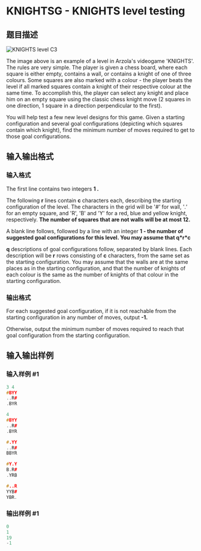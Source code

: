 # KNIGHTSG - KNIGHTS level testing

## 题目描述

![](http://spoj.com/content/hodobox:knightsg.jpg "KNIGHTS level C3")

The image above is an example of a level in Arzola's videogame 'KNIGHTS'. The rules are very simple. The player is given a chess board, where each square is either empty, contains a wall, or contains a knight of one of three colours. Some squares are also marked with a colour - the player beats the level if all marked squares contain a knight of their respective colour at the same time. To accomplish this, the player can select any knight and place him on an empty square using the classic chess knight move (2 squares in one direction, 1 square in a direction perpendicular to the first).

You will help test a few new level designs for this game. Given a starting configuration and several goal configurations (depicting which squares contain which knight), find the minimum number of moves required to get to those goal configurations.

## 输入输出格式

### 输入格式

The first line contains two integers **1 .**

The following **r** lines contain **c** characters each, describing the starting configuration of the level. The characters in the grid will be '_\#'_ for wall, '_.'_ for an empty square, and 'R', 'B' and 'Y' for a red, blue and yellow knight, respectively. **The number of squares that are not walls will be at most 12.**

A blank line follows, followed by a line with an integer **1 - the number of suggested goal configurations for this level. You may assume that **q\*r\*c****

**q** descriptions of goal configurations follow, separated by blank lines. Each description will be **r** rows consisting of **c** characters, from the same set as the starting configuration. You may assume that the walls are at the same places as in the starting configuration, and that the number of knights of each colour is the same as the number of knights of that colour in the starting configuration.

### 输出格式

For each suggested goal configuration, if it is not reachable from the starting configuration in any number of moves, output **-1.**

Otherwise, output the minimum number of moves required to reach that goal configuration from the starting configuration.

## 输入输出样例

### 输入样例 #1

```cpp
3 4
#BYY
..R#
.BYR

4
#BYY
..R#
.BYR

#.YY
..R#
BBYR

#Y.Y
B.R#
.YRB

#..R
YYB#
YBR.
```


### 输出样例 #1

```cpp
0
1
19
-1
```


